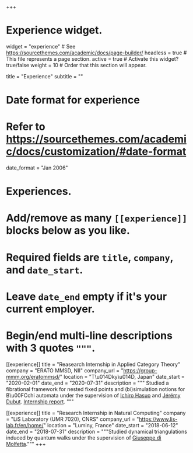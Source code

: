 +++
# Experience widget.
widget = "experience"  # See https://sourcethemes.com/academic/docs/page-builder/
headless = true  # This file represents a page section.
active = true  # Activate this widget? true/false
weight = 10  # Order that this section will appear.

title = "Experience"
subtitle = ""

# Date format for experience
#   Refer to https://sourcethemes.com/academic/docs/customization/#date-format
date_format = "Jan 2006"

# Experiences.
#   Add/remove as many `[[experience]]` blocks below as you like.
#   Required fields are `title`, `company`, and `date_start`.
#   Leave `date_end` empty if it's your current employer.
#   Begin/end multi-line descriptions with 3 quotes `"""`.
[[experience]]
  title = "Reasearch Internship in Applied Category Theory"
  company = "ERATO MMSD, NII"
  company_url = "https://group-mmm.org/eratommsd/"
  location = "T\u014Dky\u014D, Japan"
  date_start = "2020-02-01"
  date_end = "2020-07-31"
  description = """
  Studied a fibrational framework for nested fixed points and (bi)simulation 
  notions for B\u00FCchi automata under the supervision of [Ichiro Hasuo](https://group-mmm.org/~ichiro/) and [Jérémy Dubut](https://group-mmm.org/~dubut/). [Internship report](https://git.eleves.ens.fr/qaristote/m1-internship-report/uploads/3431548a277eb5fc297d8e7d93d1e3ce/aristote_quentin_m1_internship_report.pdf).
  """

[[experience]]
  title = "Research Internship in Natural Computing"
  company = "LiS Laboratory (UMR 7020), CNRS"
  company_url = "https://www.lis-lab.fr/en/home/"
  location = "Luminy, France"
  date_start = "2018-06-12"
  date_end = "2018-07-31"
  description = """Studied dynamical triangulations induced by quantum walks under the supervision of [Giuseppe di Molfetta](https://www.giuseppe-dimolfetta.com/)."""
+++
